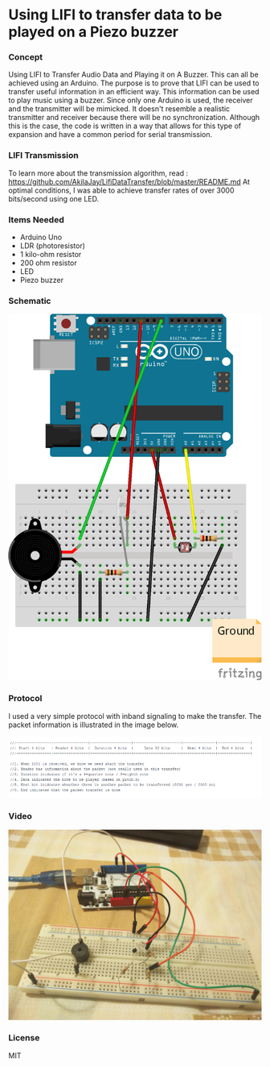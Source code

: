 # Using LIFI to transfer data to be played on a Piezo buzzer

### Concept
Using LIFI to Transfer Audio Data and Playing it on A Buzzer. This can all be achieved using an Arduino. The purpose is to prove that LIFI can be used to transfer useful information in an efficient way. This information can be used to play music using a buzzer. Since only one Arduino is used, the receiver and the transmitter will be mimicked. It doesn't resemble a realistic transmitter and receiver because there will be no synchronization. Although this is the case, the code is written in a way that allows for this type of expansion and have a common period for serial transmission. 

### LIFI Transmission
To learn more about the transmission algorithm, read : https://github.com/AkilaJay/LifiDataTransfer/blob/master/README.md
At optimal conditions, I was able to achieve transfer rates of over 3000 bits/second using one LED. 
### Items Needed

* Arduino Uno
* LDR (photoresistor)
* 1 kilo-ohm resistor
* 200 ohm resistor
* LED
* Piezo buzzer

### Schematic
![Schematic](https://github.com/AkilaJay/LifiWithBuzzer/blob/master/Images/Sketch%202_bb.png?raw=true "Schematic of the project")
### Protocol

I used a very simple protocol with inband signaling to make the transfer. The packet information is illustrated in the image below. 

![Schematic](https://github.com/AkilaJay/LifiWithBuzzer/blob/master/Images/packet_info.PNG?raw=true " Data packet information")

### Video 

[![Click to view video](https://github.com/AkilaJay/LifiWithBuzzer/blob/master/Images/IMG_20161226_192706.jpg?raw=true)](https://www.youtube.com/watch?v=jUcepD56kts)

### License
MIT


